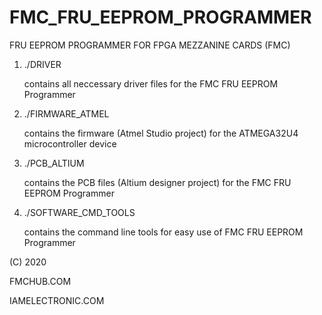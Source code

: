 # FMC_FRU_EEPROM_PROGRAMMER
FRU EEPROM PROGRAMMER FOR FPGA MEZZANINE CARDS (FMC)

1. ./DRIVER

   contains all neccessary driver files for the FMC FRU EEPROM Programmer

2. ./FIRMWARE_ATMEL

   contains the firmware (Atmel Studio project) for the ATMEGA32U4 microcontroller device

3. ./PCB_ALTIUM

   contains the PCB files (Altium designer project) for the FMC FRU EEPROM Programmer

4. ./SOFTWARE_CMD_TOOLS

   contains the command line tools for easy use of FMC FRU EEPROM Programmer

(C) 2020

FMCHUB.COM

IAMELECTRONIC.COM